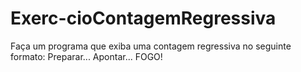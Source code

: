 # Exerc-cioContagemRegressiva
Faça um programa que exiba uma contagem regressiva no seguinte formato:  Preparar... Apontar... FOGO!
